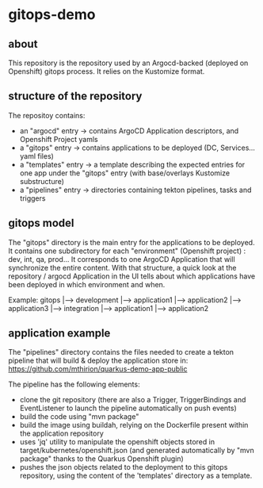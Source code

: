 # gitops-demo

## about
This repository is the repository used by an Argocd-backed (deployed on Openshift) gitops process.
It relies on the Kustomize format.

## structure of the repository
The repositoy contains:
- an "argocd" entry   -> contains ArgoCD Application descriptors, and Openshift Project yamls
- a "gitops" entry    -> contains applications to be deployed (DC, Services... yaml files) 
- a "templates" entry -> a template describing the expected entries for one app under the "gitops" entry (with base/overlays Kustomize substructure)
- a "pipelines" entry -> directories containing tekton pipelines, tasks and triggers

## gitops model
The "gitops" directory is the main entry for the applications to be deployed.
It contains one subdirectory for each "environment" (Openshift project) : dev, int, qa, prod...
It corresponds to one ArgoCD Application that will synchronize the entire content.
With that structure, a quick look at the repository / argocd Application in the UI tells about which applications have been deployed in which environment and when.

Example:
  gitops
    |--> development
        |--> application1
        |--> application2
        |--> application3
    |--> integration
        |--> application1
        |--> application2

## application example
The "pipelines" directory contains the files needed to create a tekton pipeline that will build & deploy the application store in:
https://github.com/mthirion/quarkus-demo-app-public

The pipeline has the following elements:
- clone the git repository (there are also a Trigger, TriggerBindings and EventListener to launch the pipeline automatically on push events)
- build the code using "mvn package"
- build the image using buildah, relying on the Dockerfile present within the application repository
- uses 'jq' utility to manipulate the openshift objects stored in target/kubernetes/openshift.json (and generated automatically by "mvn package" thanks to the Quarkus Openshift plugin)
- pushes the json objects related to the deployment to this gitops repository, using the content of the 'templates' directory as a template.
